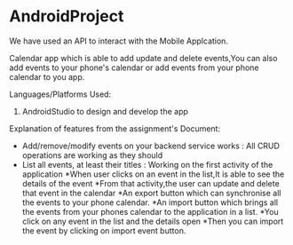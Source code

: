 # AndroidProject
We have used an API to interact with the Mobile Applcation.

Calendar app which is able to add update and delete events,You can also add events to your phone's calendar or add events from your phone calendar to you app.

Languages/Platforms Used:

1. AndroidStudio to design and develop the app

Explanation of features from the assignment's Document:

* Add/remove/modify events on your backend service works : All CRUD operations are working as they should
* List all events, at least their titles : Working on the first 
activity of the application
*When user clicks on an event in the list,It is able to see the details of the event
*From that activity,the user can update and delete that event in the calendar
*An export button which can synchronise all the events to your phone calendar. 
*An import button which brings all the events from your phones calendar to the application in a list.
*You click on any event in the list and the details open
*Then you can import the event by clicking on import event button. 



